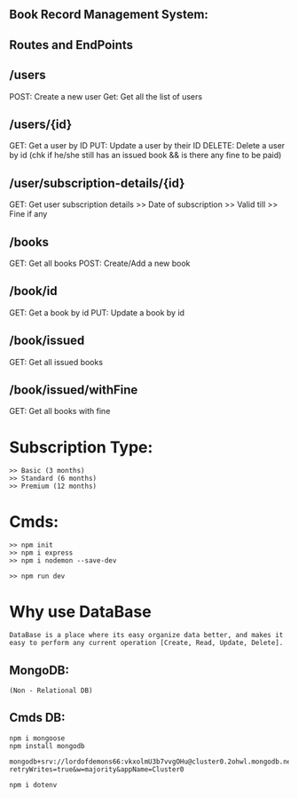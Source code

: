 ## Book Record  Management System:

## Routes and EndPoints

## /users
POST: Create a new user
Get: Get all the list of users

## /users/{id}
GET: Get a user by ID
PUT: Update a user by their ID
DELETE: Delete a user by id (chk if he/she still has an issued book && is there any fine to be paid)

## /user/subscription-details/{id}
GET: Get user subscription details
    >> Date of subscription
    >> Valid till
    >> Fine if any

## /books
GET: Get all books
POST: Create/Add a new book

## /book/id
GET: Get a book by id
PUT: Update a book by id

## /book/issued
GET: Get all issued books

## /book/issued/withFine
GET: Get all books with fine

# Subscription Type:
    >> Basic (3 months)
    >> Standard (6 months)
    >> Premium (12 months)

# Cmds:
    >> npm init
    >> npm i express
    >> npm i nodemon --save-dev

    >> npm run dev

# Why use DataBase
    DataBase is a place where its easy organize data better, and makes it easy to perform any current operation [Create, Read, Update, Delete].

## MongoDB: 
    (Non - Relational DB)

## Cmds DB:
    npm i mongoose
    npm install mongodb

    mongodb+srv://lordofdemons66:vkxolmU3b7vvgOHu@cluster0.2ohwl.mongodb.net/?retryWrites=true&w=majority&appName=Cluster0

    npm i dotenv